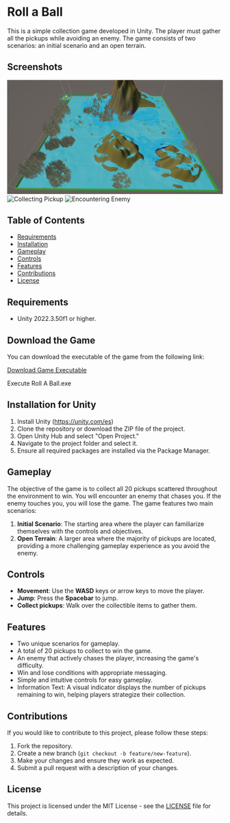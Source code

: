 # Roll a Ball

This is a simple collection game developed in Unity. The player must gather all the pickups while avoiding an enemy. The game consists of two scenarios: an initial scenario and an open terrain.

## Screenshots

![Scenario Screenshot](https://github.com/Honcito/Roll-A-Ball/blob/main/Assets/Screenshots/EastView.JPG)
![Collecting Pickup](Screenshots/screenshot2.png)
![Encountering Enemy](Screenshots/screenshot3.png)


## Table of Contents

- [Requirements](#requirements)
- [Installation](#installation)
- [Gameplay](#gameplay)
- [Controls](#controls)
- [Features](#features)
- [Contributions](#contributions)
- [License](#license)

## Requirements

- Unity 2022.3.50f1 or higher.

## Download the Game

You can download the executable of the game from the following link:

[Download Game Executable](https://drive.google.com/drive/folders/1ujsXL7NyVxbbGmUqS0q0F5he5HRBCMX_?usp=drive_link)

Execute Roll A Ball.exe


## Installation for Unity

1. Install Unity (https://unity.com/es)
2. Clone the repository or download the ZIP file of the project.
3. Open Unity Hub and select "Open Project."
4. Navigate to the project folder and select it.
5. Ensure all required packages are installed via the Package Manager.

## Gameplay

The objective of the game is to collect all 20 pickups scattered throughout the environment to win. 
You will encounter an enemy that chases you. If the enemy touches you, you will lose the game. 
The game features two main scenarios:

1. **Initial Scenario**: The starting area where the player can familiarize themselves with the controls and objectives.
2. **Open Terrain**: A larger area where the majority of pickups are located, providing a more challenging gameplay experience as you avoid the enemy.

## Controls

- **Movement**: Use the **WASD** keys or arrow keys to move the player.
- **Jump**: Press the **Spacebar** to jump.
- **Collect pickups**: Walk over the collectible items to gather them.

## Features

- Two unique scenarios for gameplay.
- A total of 20 pickups to collect to win the game.
- An enemy that actively chases the player, increasing the game's difficulty.
- Win and lose conditions with appropriate messaging.
- Simple and intuitive controls for easy gameplay.
- Information Text: A visual indicator displays the number of pickups remaining to win, helping players strategize their collection.

## Contributions

If you would like to contribute to this project, please follow these steps:

1. Fork the repository.
2. Create a new branch (`git checkout -b feature/new-feature`).
3. Make your changes and ensure they work as expected.
4. Submit a pull request with a description of your changes.

## License

This project is licensed under the MIT License - see the [LICENSE](LICENSE) file for details.

